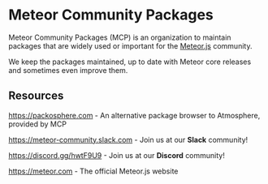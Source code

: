 # Meteor Community Packages

Meteor Community Packages (MCP) is an organization to maintain packages that are widely used or important for the [Meteor.js](https://github.com/meteor) community.

We keep the packages maintained, up to date with Meteor core releases and sometimes even improve them.

## Resources

https://packosphere.com - An alternative package browser to Atmosphere, provided by MCP

https://meteor-community.slack.com - Join us at our **Slack** community!

https://discord.gg/hwtF9U9 - Join us at our **Discord** community!

https://meteor.com - The official Meteor.js website 
